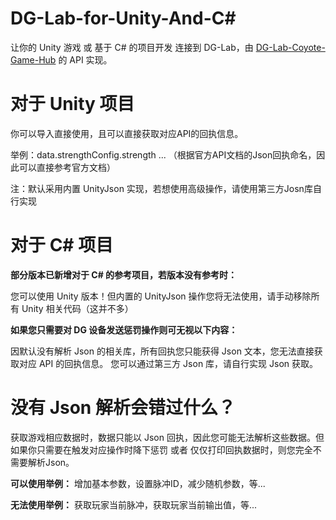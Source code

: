 # DG-Lab-for-Unity-And-C#
让你的 Unity 游戏 或 基于 C# 的项目开发 连接到 DG-Lab，由 <a href="https://github.com/hyperzlib/DG-Lab-Coyote-Game-Hub">DG-Lab-Coyote-Game-Hub</a> 的 API 实现。



# 对于 Unity 项目
你可以导入直接使用，且可以直接获取对应API的回执信息。


举例：data.strengthConfig.strength ...
（根据官方API文档的Json回执命名，因此可以直接参考官方文档）

注：默认采用内置 UnityJson 实现，若想使用高级操作，请使用第三方Josn库自行实现



# 对于 C# 项目
**部分版本已新增对于 C# 的参考项目，若版本没有参考时：**

您可以使用 Unity 版本！但内置的 UnityJson 操作您将无法使用，请手动移除所有 Unity 相关代码（这并不多）

**如果您只需要对 DG 设备发送惩罚操作则可无视以下内容：**

因默认没有解析 Json 的相关库，所有回执您只能获得 Json 文本，您无法直接获取对应 API 的回执信息。
您可以通过第三方 Json 库，请自行实现 Json 获取。



# 没有 Json 解析会错过什么？
获取游戏相应数据时，数据只能以 Json 回执，因此您可能无法解析这些数据。但如果你只需要在触发对应操作时降下惩罚 或者 仅仅打印回执数据时，则您完全不需要解析Json。

**可以使用举例：**
增加基本参数，设置脉冲ID，减少随机参数，等...

**无法使用举例：**
获取玩家当前脉冲，获取玩家当前输出值，等...
